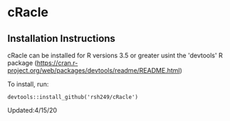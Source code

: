 # cRacle
## Installation Instructions

cRacle can be installed for R versions 3.5 or greater usint the 'devtools' R package (https://cran.r-project.org/web/packages/devtools/readme/README.html)

To install, run:

```{R}
devtools::install_github('rsh249/cRacle')
```


Updated:4/15/20
